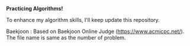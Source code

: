 <b> Practicing Algorithms! </b>

To enhance my algorithm skills, I'll keep update this repository.

Baekjoon : Based on Baekjoon Online Judge (https://www.acmicpc.net/).
The file name is same as the number of problem.
